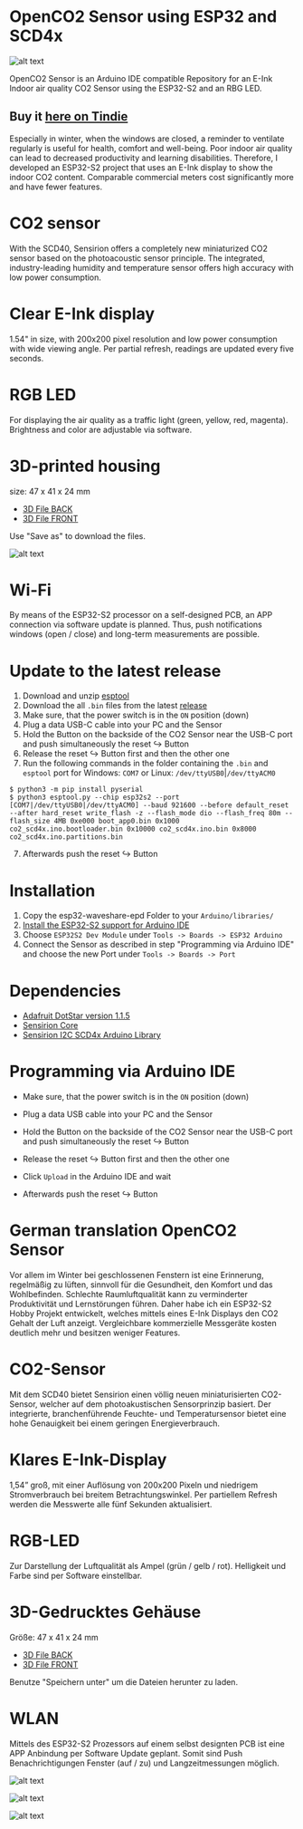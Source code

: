 # OpenCO2 Sensor using ESP32 and SCD4x

![alt text](https://github.com/davidkreidler/OpenCO2_Sensor/raw/main/pictures/Header.png)
 
OpenCO2 Sensor is an Arduino IDE compatible Repository for an E-Ink Indoor air quality CO2 Sensor using the ESP32-S2 and an RBG LED.

## Buy it [here on Tindie](https://www.tindie.com/products/davidkreidler/open-co2-sensor/)

Especially in winter, when the windows are closed, a reminder to ventilate regularly is useful for health, 
comfort and well-being. Poor indoor air quality can lead to decreased productivity and learning disabilities.
Therefore, I developed an ESP32-S2 project that uses an E-Ink display to show the indoor CO2 content. 
Comparable commercial meters cost significantly more and have fewer features.

# CO2 sensor
With the SCD40, Sensirion offers a completely new miniaturized CO2 sensor based on the photoacoustic sensor principle.
The integrated, industry-leading humidity and temperature sensor offers high accuracy with low power consumption.

# Clear E-Ink display
1.54" in size, with 200x200 pixel resolution and low power consumption with wide viewing angle. Per partial refresh, readings are updated every five seconds.

# RGB LED
For displaying the air quality as a traffic light (green, yellow, red, magenta). Brightness and color are adjustable via software.

# 3D-printed housing
size: 47 x 41 x 24 mm
* [3D File BACK](https://raw.githubusercontent.com/davidkreidler/OpenCO2_Sensor/main/case/BACK.obj)
* [3D File FRONT](https://raw.githubusercontent.com/davidkreidler/OpenCO2_Sensor/main/case/FRONT.obj)

Use "Save as" to download the files.

![alt text](https://github.com/davidkreidler/OpenCO2_Sensor/raw/main/pictures/drawing.png)

# Wi-Fi
By means of the ESP32-S2 processor on a self-designed PCB, an APP connection via software update is planned.
Thus, push notifications windows (open / close) and long-term measurements are possible.

# Update to the latest release

1. Download and unzip [esptool](https://github.com/espressif/esptool)
2. Download the all `.bin` files from the latest [release](https://github.com/davidkreidler/OpenCO2_Sensor/releases)
3. Make sure, that the power switch is in the `ON` position (down)
4. Plug a data USB-C cable into your PC and the Sensor
5. Hold the Button on the backside of the CO2 Sensor near the USB-C port and push simultaneously the reset ↪️ Button
6. Release the reset ↪️ Button first and then the other one
7. Run the following commands in the folder containing the `.bin` and `esptool`
   port for Windows: `COM7` or Linux: `/dev/ttyUSB0`|`/dev/ttyACM0`
```
$ python3 -m pip install pyserial
$ python3 esptool.py --chip esp32s2 --port [COM7|/dev/ttyUSB0|/dev/ttyACM0] --baud 921600 --before default_reset --after hard_reset write_flash -z --flash_mode dio --flash_freq 80m --flash_size 4MB 0xe000 boot_app0.bin 0x1000 co2_scd4x.ino.bootloader.bin 0x10000 co2_scd4x.ino.bin 0x8000 co2_scd4x.ino.partitions.bin
```
7. Afterwards push the reset ↪️ Button

# Installation

1. Copy the esp32-waveshare-epd Folder to your `Arduino/libraries/`
2. [Install the ESP32-S2 support for Arduino IDE](https://espressif-docs.readthedocs-hosted.com/projects/arduino-esp32/en/latest/installing.html)
3. Choose `ESP32S2 Dev Module` under `Tools -> Boards -> ESP32 Arduino`
4. Connect the Sensor as described in step "Programming via Arduino IDE" and choose the new Port under `Tools -> Boards -> Port`

# Dependencies

* [Adafruit DotStar version 1.1.5](https://github.com/adafruit/Adafruit_DotStar/tree/1.1.5)
* [Sensirion Core](https://github.com/Sensirion/arduino-core)
* [Sensirion I2C SCD4x Arduino Library](https://github.com/Sensirion/arduino-i2c-scd4x)

# Programming via Arduino IDE

* Make sure, that the power switch is in the `ON` position (down)
* Plug a data USB cable into your PC and the Sensor
* Hold the Button on the backside of the CO2 Sensor near the USB-C port and push simultaneously the reset ↪️ Button
* Release the reset ↪️ Button first and then the other one

* Click `Upload` in the Arduino IDE and wait
* Afterwards push the reset ↪️ Button

# German translation OpenCO2 Sensor

Vor allem im Winter bei geschlossenen Fenstern ist eine Erinnerung, regelmäßig zu lüften, sinnvoll für die Gesundheit, 
den Komfort und das Wohlbefinden. Schlechte Raumluftqualität kann zu verminderter Produktivität und Lernstörungen führen.
Daher habe ich ein ESP32-S2 Hobby Projekt entwickelt, welches mittels eines E-Ink Displays den CO2 Gehalt der Luft anzeigt. 
Vergleichbare kommerzielle Messgeräte kosten deutlich mehr und besitzen weniger Features.

# CO2-Sensor
Mit dem SCD40 bietet Sensirion einen völlig neuen miniaturisierten CO2-Sensor, welcher auf dem photoakustischen Sensorprinzip basiert.
Der integrierte, branchenführende Feuchte- und Temperatursensor bietet eine hohe Genauigkeit bei einem geringen Energieverbrauch.

# Klares E-Ink-Display
1,54” groß, mit einer Auflösung von 200x200 Pixeln und niedrigem Stromverbrauch bei breitem Betrachtungswinkel. Per partiellem Refresh werden die Messwerte alle fünf Sekunden aktualisiert.

# RGB-LED
Zur Darstellung der Luftqualität als Ampel (grün / gelb / rot). Helligkeit und Farbe sind per Software einstellbar.

# 3D-Gedrucktes Gehäuse
Größe: 47 x 41 x 24 mm
* [3D File BACK](https://raw.githubusercontent.com/davidkreidler/OpenCO2_Sensor/main/case/BACK.obj)
* [3D File FRONT](https://raw.githubusercontent.com/davidkreidler/OpenCO2_Sensor/main/case/FRONT.obj)

Benutze "Speichern unter" um die Dateien herunter zu laden.

# WLAN
Mittels des ESP32-S2 Prozessors auf einem selbst designten PCB ist eine APP Anbindung per Software Update geplant.
Somit sind Push Benachrichtigungen Fenster (auf / zu) und Langzeitmessungen möglich.

![alt text](https://github.com/davidkreidler/OpenCO2_Sensor/raw/main/pictures/animation.gif)

![alt text](https://github.com/davidkreidler/OpenCO2_Sensor/raw/main/pictures/schematic.png)

![alt text](https://github.com/davidkreidler/OpenCO2_Sensor/raw/main/pictures/pcb.png)
